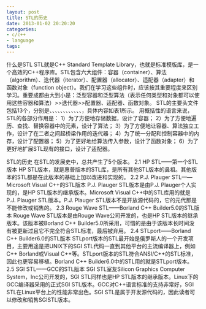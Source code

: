 ```yaml
---
layout: post
title: STL的历史
date: 2013-01-02 20:20:20
categories:
- c/c++
- language
tags:
---
```


什么是STL
    STL就是C++ Standard Template Library，也就是标准模版库，是一个高效的C++程序库。STL包含六大组件：容器（container）、算法（algorithm）、迭代器（iterator）、配置器（allocator）、适配器（adapter）和函数对象（function object）。我们在学习这些组件时，应该按其重要程度来区别学习。重要成都由大到小是：泛型容器和泛型算法（表示任何类型和对象都可以使用这些容器和算法）>>迭代器>>配置器、适配器、函数对象。
    STL的主要头文件包括13个，分别是<algorithm>、<deque>、<functional>、<iterator>、<vector>、<list>、<map>、<numeric>、<memory>、<queue>、<set>、<stack>、<utility>，具体内容如表1所示。
    用概括性的语言来说，STL的各部分作用是：
        1）为了方便地存储数据，设计了容器；
        2）为了方便地遍历、查找、替换容器中的元素，设计了算法；
        3）为了方便地让容器、算法独立工作，设计了在二者之间起桥梁作用的迭代器；
        4）为了统一分配和控制容器中的内存，设计了配置器；
        5）为了更好地给算法传入参数，设计了函数对象；
        6）为了更好地扩展STL现有的接口，设计了适配器。

STL的历史
    在STL的发展史中，总共产生了5个版本。
    2.1 HP STL——第一个STL版本
    HP STL版本，就是惠普版本的STL库，是所有其他STL版本的鼻祖。其他版本的STL都是在此版本的基础上加以改进和实现的。
    2.2 P.J. Plauger STL——Microsoft Visual C++的STL版本
    P.J. Plauger STL版本是由P.J. Plauger个人实现的，是HP STL版本的继承版本。Microsoft Visual C++中的STL库用的就是P.J. Plauger STL版本。P.J. Plauger STL版本不是开放源代码的，它的元代那是不能修改或销售的。
    2.3 Rouge Wave STL——Borland C++ Builder5.0的STL版本
    Rouge Wave STL版本是由Rouge Wave公司开发的，也是HP STL版本的继承版本。该版本被Borland C++ Builder5.0所采用，可惜的是由于该版本长时间没有被更新过且它不完全符合STL标准，最后被弃用。
    2.4 STLport——Borland C++ Builder6.0的STL版本
    STLport版本的STL最开始是俄罗斯人的一个开发项目，主要用途是把UNIX下的SGI STL代码一直到其他平台的主流编译器上，例如C++ Borland或Visual C++等。STLport版本的STL符合ANSI/C++的STL标准，因此也更容易移植。Borland C++ Builder6.0中的STL用的就是STLport版本。
    2.5 SGI STL——GCC的STL版本
    SGI STL室友Silicon Graphics Computer System，Inc公司开发的，SGI STL同样也是HP STL版本的继承版本。Linux下的GCC编译器采用的正式SGI STL版本。GCC对C++语言标准的支持非常好，SGI STL在Linux平台上的性能非常出色。SGI STL是属于开发源代码的，因此读者可以修改和销售SGISTL版本。
